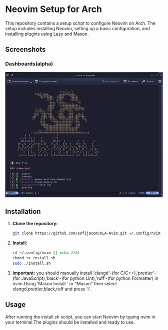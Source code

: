 # Neovim Setup for Arch

This repository contains a setup script to configure Neovim on Arch. The setup includes installing Neovim, setting up a basic configuration, and installing plugins using Lazy and Mason.
## Screenshots
### Dashboards(alpha)
![Dashboard](img/dashboard.png)
    

## Installation

1. **Clone the repository:**

   ```bash
   git clone https://github.com/sofijacom/KLA-Nvim.git ~/.config/nvim
   ```
2. **Install:**
   ```bash
   cd ~/.config/nvim || echo 2>&1
   chmod +x install.sh
   sudo ./install.sh
   ```
3. **important:**
    you should manually install 'clangd'-(for C/C++),'prettier'-(for JavaScript),'black'-(for python Lint),'ruff'-(for python Formatter) in nvim.Using 'Mason Install <NAME>' or "Mason" then select clangd,prettier,black,ruff and press 'i'. 

## Usage
After running the install.sh script, you can start Neovim by typing nvim in your terminal.The plugins should be installed and ready to use.
    
